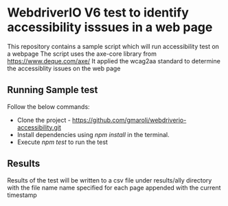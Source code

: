 # WebdriverIO V6 test to identify accessibility isssues in a web page

This repository contains a sample script which will run accessibility test on a webpage
The script uses the axe-core library from https://www.deque.com/axe/
It applied the wcag2aa standard to determine the accessiblity issues on the web page


## Running Sample test

Follow the below commands:

- Clone the project - https://github.com/gmaroli/webdriverio-accessibility.git
- Install dependencies using _npm install_ in the terminal.
- Execute _npm test_ to run the test

## Results

Results of the test will be written to a csv file under results/ally directory with the file name name specified for each page appended with the current timestamp